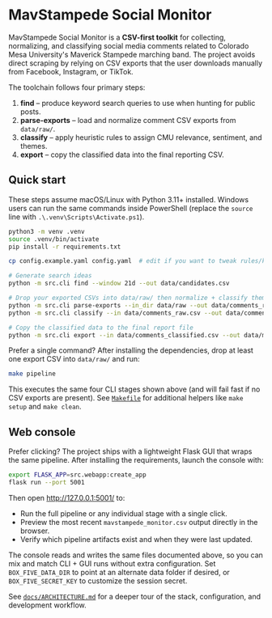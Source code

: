 # MavStampede Social Monitor

MavStampede Social Monitor is a **CSV-first toolkit** for collecting, normalizing, and
classifying social media comments related to Colorado Mesa University's Maverick
Stampede marching band. The project avoids direct scraping by relying on CSV
exports that the user downloads manually from Facebook, Instagram, or TikTok.

The toolchain follows four primary steps:

1. **find** – produce keyword search queries to use when hunting for public posts.
2. **parse-exports** – load and normalize comment CSV exports from `data/raw/`.
3. **classify** – apply heuristic rules to assign CMU relevance, sentiment, and themes.
4. **export** – copy the classified data into the final reporting CSV.

## Quick start

These steps assume macOS/Linux with Python 3.11+ installed.  Windows users can
run the same commands inside PowerShell (replace the `source` line with
`.\.venv\Scripts\Activate.ps1`).

```bash
python3 -m venv .venv
source .venv/bin/activate
pip install -r requirements.txt

cp config.example.yaml config.yaml  # edit if you want to tweak rules/keywords

# Generate search ideas
python -m src.cli find --window 21d --out data/candidates.csv

# Drop your exported CSVs into data/raw/ then normalize + classify them
python -m src.cli parse-exports --in_dir data/raw --out data/comments_raw.csv
python -m src.cli classify --in data/comments_raw.csv --out data/comments_classified.csv

# Copy the classified data to the final report file
python -m src.cli export --in data/comments_classified.csv --out data/mavstampede_monitor.csv
```

Prefer a single command?  After installing the dependencies, drop at least one
export CSV into `data/raw/` and run:

```bash
make pipeline
```

This executes the same four CLI stages shown above (and will fail fast if no
CSV exports are present).  See [`Makefile`](Makefile) for additional helpers
like `make setup` and `make clean`.

## Web console

Prefer clicking?  The project ships with a lightweight Flask GUI that wraps the
same pipeline.  After installing the requirements, launch the console with:

```bash
export FLASK_APP=src.webapp:create_app
flask run --port 5001
```

Then open <http://127.0.0.1:5001/> to:

- Run the full pipeline or any individual stage with a single click.
- Preview the most recent `mavstampede_monitor.csv` output directly in the
  browser.
- Verify which pipeline artifacts exist and when they were last updated.

The console reads and writes the same files documented above, so you can mix
and match CLI + GUI runs without extra configuration.  Set `BOX_FIVE_DATA_DIR`
to point at an alternate data folder if desired, or `BOX_FIVE_SECRET_KEY` to
customize the session secret.

See [`docs/ARCHITECTURE.md`](docs/ARCHITECTURE.md) for a deeper tour of the
stack, configuration, and development workflow.
